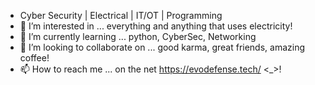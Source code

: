 - Cyber Security | Electrical | IT/OT | Programming
- 👀 I’m interested in ... everything and anything that uses electricity!
- 🌱 I’m currently learning ... python, CyberSec, Networking
- 💞️ I’m looking to collaborate on ... good karma, great friends, amazing coffee!
- 📫 How to reach me ... on the net https://evodefense.tech/ <_>!

<!---
evodefense/evodefense is a ✨ special ✨ repository because its `README.md` (this file) appears on your GitHub profile.
You can click the Preview link to take a look at your changes.
--->
